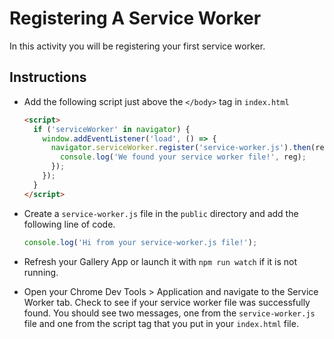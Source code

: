 # Registering A Service Worker

In this activity you will be registering your first service worker.

## Instructions

- Add the following script just above the `</body>` tag in `index.html`

  ```html
  <script>
    if ('serviceWorker' in navigator) {
      window.addEventListener('load', () => {
        navigator.serviceWorker.register('service-worker.js').then(reg => {
          console.log('We found your service worker file!', reg);
        });
      });
    }
  </script>
  ```

- Create a `service-worker.js` file in the `public` directory and add the following line of code.

  ```js
  console.log('Hi from your service-worker.js file!');
  ```

- Refresh your Gallery App or launch it with `npm run watch` if it is not running.

- Open your Chrome Dev Tools > Application and navigate to the Service Worker tab. Check to see if your service worker file was successfully found. You should see two messages, one from the `service-worker.js` file and one from the script tag that you put in your `index.html` file.
